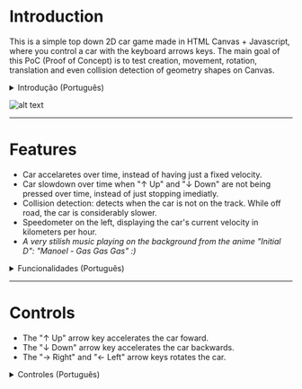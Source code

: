 # Introduction

This is a simple top down 2D car game made in HTML Canvas + Javascript, where you control a car with the keyboard arrows keys. The main goal of this PoC (Proof of Concept) is to test creation, movement, rotation, translation and even collision detection of geometry shapes on Canvas. 


<details>
<summary>Introdução (Português)</summary>

Esse é um simples jogo de carro top down 2D feito em HTML Canvas + Javacript, onde você controla o carro utilizando as teclas de seta do teclado. O objetivo principal deste PoC (Prova de Conceito) é testar a criação, movimento, rotação, translação e até mesmo detecção de colisão de formas geométricas no Canvas. 
</details>
  
![alt text](https://github.com/pedro-ca/car-canvas/blob/main/car%20canvas%20screenshot.JPG)

---

# Features
  - Car accelaretes over time, instead of having just a fixed velocity.
  - Car slowdown over time when "↑ Up" and "↓ Down" are not being pressed over time, instead of just stopping imediatly. 
  - Collision detection: detects when the car is not on the track. While off road, the car is considerably slower.
  - Speedometer on the left, displaying the car's current velocity in kilometers per hour. 
  - *A very stilish music playing on the background from the anime "Initial D": "Manoel - Gas Gas Gas" :)*

<details>
<summary>Funcionalidades (Português)</summary>

  - O carro acelera com o tempo, ao invés de ter somente uma velocidade fixa.
  - O carro desacelera "↑ Up" e "↓ Down" não estão sendo pressionao com o tempo, ao invés de só parar imediatamente. 
  - Detecção de colisão: detecta quando o carro não está na pista. Enquanto estiver fora da estrada, o carro é consideravelmente mais devagar.
  - Velocímetro do lado, mostrando a velocidade do carro em kilometros por hora.
  - *Uma musica muito estilosa tocando no fundo vinda do anime "Initial D": "Manoel - Gas Gas Gas" :)* 
</details>

---

# Controls
  - The "↑ Up" arrow key accelerates the car foward.
  - The "↓ Down" arrow key accelerates the car backwards.
  - The "→ Right" and "← Left" arrow keys rotates the car.

<details>
<summary>Controles (Português)</summary>
  
  - A tecla de seta "↑ Up" acelera o carro para frente.
  - A tecla de seta "↓ Down" acelera o carro para trás.
  - As teclas de seta "→ Right" e "← Left" rotacionam o carro.
</details>
